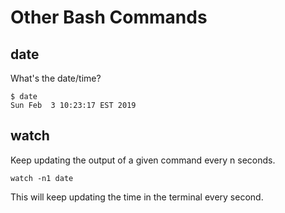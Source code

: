 # Other Bash Commands

## date

What's the date/time?

```
$ date
Sun Feb  3 10:23:17 EST 2019
```

## watch
Keep updating the output of a given command every n seconds.

```
watch -n1 date
```

This will keep updating the time in the terminal every second.
